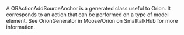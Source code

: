 A ORActionAddSourceAnchor is a generated class useful to Orion. It corresponds to an action that can be performed on a type of model element. See OrionGenerator in Moose/Orion on SmalltalkHub for more information.